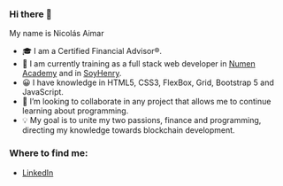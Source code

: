 ### Hi there 👋

My name is Nicolás Aimar

<!--
**mnaimar-dev/mnaimar-dev** is a ✨ _special_ ✨ repository because its `README.md` (this file) appears on your GitHub profile. -->


- 🎓 I am a Certified Financial Advisor®.
- 🌱 I am currently training as a full stack web developer in [Numen Academy](https://ar.academianumen.com/programacion-web-full-stack/) and in [SoyHenry](https://www.soyhenry.com/).
- 😀 I have knowledge in HTML5, CSS3, FlexBox, Grid, Bootstrap 5 and JavaScript.
- 👯 I’m looking to collaborate in any project that allows me to continue learning about programming. 
- 💡 My goal is to unite my two passions, finance and programming, directing my knowledge towards blockchain development.

### Where to find me: 
- [LinkedIn](https://www.linkedin.com/in/nicol%C3%A1s-aimar-88b147183/)

      


<!--
- 🤔 I’m looking for help with ...
- 💬 Ask me about ...

- 😄 Pronouns: ...
- ⚡ Fun fact: ...
-->
